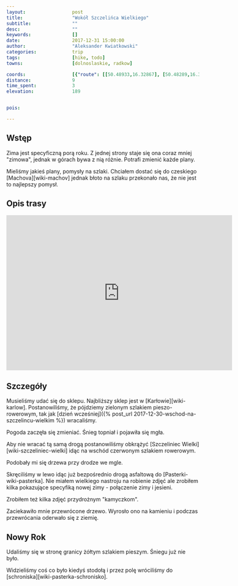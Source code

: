 ```yaml
---
layout:                 post
title:                  "Wokół Szczelińca Wielkiego"
subtitle:               ""
desc:                   ""
keywords:               []
date:                   2017-12-31 15:00:00
author:                 "Aleksander Kwiatkowski"
categories:             trip
tags:                   [hike, todo]
towns:                  [dolnoslaskie, radkow]

coords:                 [{"route": [[50.48933,16.32867], [50.48289,16.32609], [50.47535,16.33802], [50.47655,16.35631], [50.48546,16.35107], [50.48846,16.34017], [50.48529,16.33056], [50.48939,16.32832]], "type": "hike"}]
distance:               9
time_spent:             3
elevation:              189


pois:

---
```




Wstęp
-----

Zima jest specyficzną porą roku. Z jednej strony staje się ona coraz mniej
"zimowa", jednak w górach bywa z nią różnie. Potrafi zmienić każde plany.

Mieliśmy jakieś plany, pomysły na szlaki. Chciałem dostać się do
czeskiego [Machova][wiki-machov] jednak błoto na szlaku przekonało nas,
że nie jest to najlepszy pomysł.

Opis trasy
---------

<iframe height='405' width='590' frameborder='0' allowtransparency='true' scrolling='no' src='https://www.strava.com/activities/1338144158/embed/a67b0b28c7389345aae09a21e82fd17df2fb4c68'></iframe>

Szczegóły
---------

Musieliśmy udać się do sklepu. Najbliższy sklep jest w [Karłowie][wiki-karlow].
Postanowiliśmy, że pójdziemy zielonym szlakiem pieszo-rowerowym,
tak jak [dzień wcześniej]({% post_url 2017-12-30-wschod-na-szczelincu-wielkim %})
wracaliśmy.

Pogoda zaczęła się zmieniać. Śnieg topniał i pojawiła się mgła.

Aby nie wracać tą samą drogą postanowiliśmy obkrążyć [Szczeliniec Wielki][wiki-szczeliniec-wielki]
idąc na wschód czerwonym szlakiem rowerowym.

Podobały mi się drzewa przy drodze we mgle.

Skręciliśmy w lewo idąc już bezpośrednio drogą asfaltową do
[Pasterki-wiki-pasterka]. Nie miałem wielkiego nastroju na robienie zdjęć
ale zrobiłem kilka pokazujące specyfiką nowej zimy - połączenie zimy i jesieni.

Zrobiłem też kilka zdjęć przydrożnym "kamyczkom".

Zaciekawiło mnie przewrócone drzewo. Wyrosło ono na kamieniu i podczas przewrócania
oderwało się z ziemię.

Nowy Rok
--------

Udaliśmy się w stronę granicy żółtym szlakiem pieszym. Śniegu już nie było.

Widzieliśmy coś co było kiedyś stodołą i przez polę wróciliśmy do
[schroniska][wiki-pasterka-schronisko].
